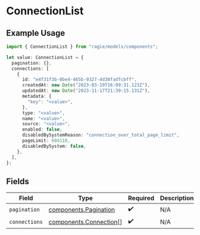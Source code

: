 # ConnectionList

## Example Usage

```typescript
import { ConnectionList } from "ragie/models/components";

let value: ConnectionList = {
  pagination: {},
  connections: [
    {
      id: "e4f31f3b-0be4-465b-9327-4d38fadfcbff",
      createdAt: new Date("2023-03-19T16:09:31.123Z"),
      updatedAt: new Date("2023-11-17T21:39:15.131Z"),
      metadata: {
        "key": "<value>",
      },
      type: "<value>",
      name: "<value>",
      source: "<value>",
      enabled: false,
      disabledBySystemReason: "connection_over_total_page_limit",
      pageLimit: 604118,
      disabledBySystem: false,
    },
  ],
};
```

## Fields

| Field                                                            | Type                                                             | Required                                                         | Description                                                      |
| ---------------------------------------------------------------- | ---------------------------------------------------------------- | ---------------------------------------------------------------- | ---------------------------------------------------------------- |
| `pagination`                                                     | [components.Pagination](../../models/components/pagination.md)   | :heavy_check_mark:                                               | N/A                                                              |
| `connections`                                                    | [components.Connection](../../models/components/connection.md)[] | :heavy_check_mark:                                               | N/A                                                              |